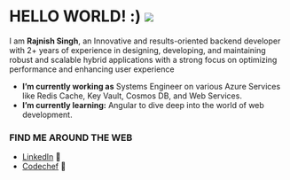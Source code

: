 # HELLO WORLD! :) ![](https://komarev.com/ghpvc/?username=rajnis09)

I am **Rajnish Singh**, an Innovative and results-oriented backend developer with 2+ years of experience in designing, developing, and maintaining robust and scalable hybrid applications with a strong focus on optimizing performance and enhancing user experience

* **I’m currently working as** Systems Engineer on various Azure Services like Redis Cache, Key Vault, Cosmos DB, and Web Services.
* **I’m currently learning:** Angular to dive deep into the world of web development.

<!--- ![Rajnish's github stats](https://github-readme-stats.vercel.app/api?username=rajnis09&count_private=true&show_icons=true) --->

### FIND ME AROUND THE WEB
* [LinkedIn](https://www.linkedin.com/in/rajnis09) :briefcase:
* [Codechef](https://www.codechef.com/users/rajnish09) :round_pushpin:
